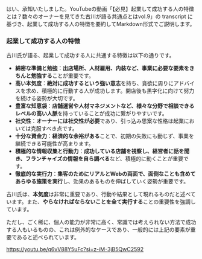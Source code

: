 はい、承知いたしました。YouTubeの動画「【必見】起業して成功する人の特徴とは？数々のオーナーを見てきた古川が語る共通点とはvol.9」の transcript に基づき、起業して成功する人の特徴を要約してMarkdown形式でご説明します。

### 起業して成功する人の特徴

古川氏が語る、起業して成功する人に共通する特徴は以下の通りです。

- **綿密な準備と勉強**：**出店場所、人材雇用、内装など、事業に必要な要素をきちんと勉強する**ことが重要です。
- **高い本気度**：**絶対に成功するという強い意志**を持ち、貪欲に周りにアドバイスを求め、積極的に行動する人が成功します。開店後も黒字化に向けて努力を続ける姿勢が大切です。
- **豊富な知恵袋**：**店舗運営や人材マネジメントなど、様々な分野で相談できるレベルの高い人脈**を持っていることが成功に繋がりやすいです。
- **社交性**：**オーナーには社交性が必要**であり、引っ込み思案な性格は起業においては克服すべき点です。
- **十分な資金力**：**経済的な余裕がある**ことで、初期の失敗にも動じず、事業を継続できる可能性が高まります。
- **積極的な情報収集と行動力**：**成功している店舗を視察し、経営者に話を聞き、フランチャイズの情報を自ら調べる**など、積極的に動くことが重要です。
- **徹底的な実行力**：**集客のためにリアルとWebの両面で、面倒なことも含めてあらゆる施策を実行**し、効果のあるものを伸ばしていく姿勢が重要です。

古川氏は、**本気度**は非常に重要であり、行動や結果として現れるものだと述べています。また、**やらなければならないことを全て実行する**ことの重要性を強調しています。

ただし、ごく稀に、個人の能力が非常に高く、常識では考えられない方法で成功する人もいるものの、これは例外的なケースであり、一般的には上記の要素が重要であると述べられています。

https://youtu.be/q6vV88Y5uFc?si=z-iM-3jB5QwC2592